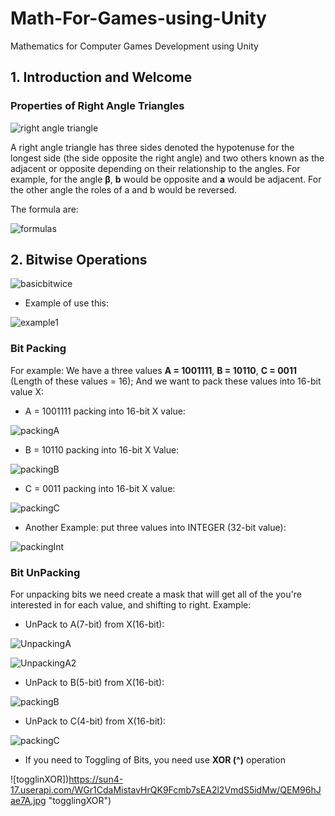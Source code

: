 # Math-For-Games-using-Unity
 Mathematics for Computer Games Development using Unity

## 1. Introduction and Welcome

### Properties of Right Angle Triangles

![right angle triangle](https://sun9-12.userapi.com/lXtL2FO7JALx-BBrHQIn4Ofn1IlYeLQapLLGOA/uswXBPIIdlQ.jpg "right angle triangle")

A right angle triangle has three sides denoted the hypotenuse for the longest side (the side opposite the right angle) and two others known as the adjacent or opposite depending on their relationship to the angles. For example, for the angle **β**, **b** would be opposite and **a** would be adjacent.  For the other angle the roles of a and b would be reversed.

The formula are:

![formulas](https://sun9-15.userapi.com/E_qhssr9e7hUZRlHHdRgF2_cvk32y0qrOIhAEA/J3sCXgMhBcs.jpg "formulas")

## 2. Bitwise Operations

![basicbitwice](https://sun4-16.userapi.com/JPocCvFKrA0U5d5bIcDdVwtL9CSB-eY2RdbsSg/zxkE-4anhAQ.jpg "basicbitwise")

* Example of use this:

![example1](https://sun9-55.userapi.com/wAFSCJheGi387c-jD0j5yQbdsTVn7BRCeSLWmA/8kxb97G7-Lc.jpg "example1")

### Bit Packing

For example: We have a three values **A = 1001111**, **B = 10110**, **C = 0011** (Length of these values = 16); And we want to pack these values into 16-bit value X:

* A = 1001111 packing into 16-bit X value:

![packingA](https://sun4-17.userapi.com/STqp1hhtfzqy_0mij5I8KWP3hPyF0kLUlrEE-A/iiBq10tBORU.jpg "packingA")

* B = 10110 packing into 16-bit X Value:

![packingB](https://sun4-15.userapi.com/3hvpC61qV_9KHOgFXMegRNpwaW_7gZAjIdIqJw/dVjc-EhOypU.jpg "packingB")

* C = 0011 packing into 16-bit X value:

![packingC](https://sun4-16.userapi.com/4GYWu32MPRX5plED8mIXmg8CEPmEnl5_weYqSg/sc4uZAxkxcs.jpg "packingC")

* Another Example: put three values into INTEGER (32-bit value):

![packingInt](https://sun4-10.userapi.com/QxN1ilg4--XRv4T1GwViz9J2tebRdpJNnCdOjA/vRNUMu5zqO0.jpg "packingInt")

### Bit UnPacking

For unpacking bits we need create a mask that will get all of the you're interested in for each value, and shifting to right. Example:

* UnPack to A(7-bit) from X(16-bit):

![UnpackingA](https://sun4-17.userapi.com/vA4TGqxo5DL1DOE_5-GXUws0HwgLicJFKPIZTg/C3-OsBEjuuE.jpg "UnpackingA")

![UnpackingA2](https://sun4-17.userapi.com/K__FqKGX7v0f7wo_Xyg58TuyNeCxZC_4mmGF-g/dx02AhC7x9U.jpg "UnpackingA2")

* UnPack to B(5-bit) from X(16-bit):

![packingB](https://sun4-10.userapi.com/ONdpd0iVbubqtPMGHQM9u9POLP1NzpPCuP8aBw/SU5YYTRMWxI.jpg "packingB")

* UnPack to C(4-bit) from X(16-bit):

![packingC](https://sun4-17.userapi.com/rU09mIrHj4Av37fLyh7g0wHDz3DxyugGs4OKqg/QOJjX6T9v20.jpg "packingC")

* If you need to Toggling of Bits, you need use **XOR (^)** operation

![togglinXOR])https://sun4-17.userapi.com/WGr1CdaMistavHrQK9Fcmb7sEA2l2VmdS5idMw/QEM96hJae7A.jpg "togglingXOR")